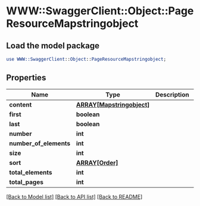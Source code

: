 # WWW::SwaggerClient::Object::PageResourceMapstringobject

## Load the model package
```perl
use WWW::SwaggerClient::Object::PageResourceMapstringobject;
```

## Properties
Name | Type | Description | Notes
------------ | ------------- | ------------- | -------------
**content** | [**ARRAY[Mapstringobject]**](Mapstringobject.md) |  | [optional] 
**first** | **boolean** |  | [optional] 
**last** | **boolean** |  | [optional] 
**number** | **int** |  | [optional] 
**number_of_elements** | **int** |  | [optional] 
**size** | **int** |  | [optional] 
**sort** | [**ARRAY[Order]**](Order.md) |  | [optional] 
**total_elements** | **int** |  | [optional] 
**total_pages** | **int** |  | [optional] 

[[Back to Model list]](../README.md#documentation-for-models) [[Back to API list]](../README.md#documentation-for-api-endpoints) [[Back to README]](../README.md)



